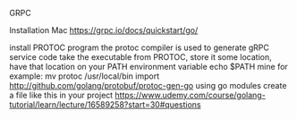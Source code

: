 GRPC

Installation Mac
https://grpc.io/docs/quickstart/go/


install PROTOC program
the protoc compiler is used to generate gRPC service code
take the executable from PROTOC, store it some location, have that location on your PATH environment variable
echo $PATH
mine for example:
mv protoc /usr/local/bin
import http://github.com/golang/protobuf/protoc-gen-go
using go modules
create a file like this in your project
https://www.udemy.com/course/golang-tutorial/learn/lecture/16589258?start=30#questions
